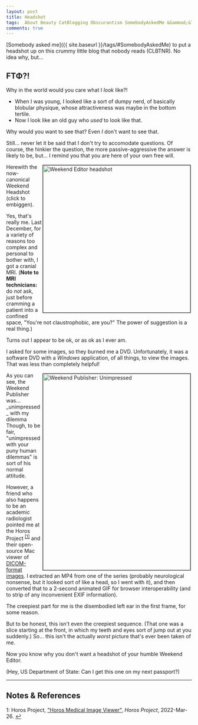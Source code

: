 ```yaml
---
layout: post
title: Headshot
tags:  About Beauty CatBlogging Obscurantism SomebodyAskedMe &Gammad;&Tau;&Phi;
comments: true
---
```


[Somebody asked me]({{ site.baseurl }}/tags/#SomebodyAskedMe) to put a headshot up on this
crummy little blog that nobody reads (CLBTNR).  No idea why, but&hellip;  


## &Gammad;&Tau;&Phi;?!  

Why in the world would you care what I _look_ like?!  
- When I was young, I looked like a sort of dumpy nerd, of basically blobular physique,
  whose attractiveness was maybe in the bottom tertile.  
- Now I look like an old guy who _used_ to look like that.  

Why would you want to see that?  Even _I_ don't want to see that.  

Still&hellip; never let it be said that I don't try to accomodate questions.  Of course,
the hinkier the question, the more passive-aggressive the answer is likely to be,
but&hellip; I remind you that you are here of your own free will.  

<a href="{{ site.baseurl }}/images/weekend-editor-headshot.gif"><img src="{{ site.baseurl }}/images/weekend-editor-headshot.gif" width="400" height="400" alt="Weekend Editor headshot" title="Weekend Editor headshot" style="float: right; margin: 3px 3px 3px 3px; border: 1px solid #000000;"></a>
Herewith the now-canonical Weekend Headshot (click to embiggen).  

Yes, that's really me.  Last December, for a variety of reasons too complex and personal
to bother with, I got a cranial MRI.  (__Note to MRI technicians:__ do _not_ ask, just before
cramming a patient into a confined space, "You're not claustrophobic, are you?"  The power
of suggestion is a real thing.)  

Turns out I appear to be ok, or as ok as I ever am.  

I asked for some images, so they burned me a DVD.  Unfortunately, it was a software DVD
with a _Windows_ application, of all things, to view the images.  That was less than
completely helpful!  

<a href="{{ site.baseurl }}/images/2022-03-26-headshot-publisher.jpg">
  <img src="{{ site.baseurl }}/images/2022-03-26-headshot-publisher-thumb.jpg" width="400" height="533" alt="Weekend Publisher: Unimpressed" title="Weekend Publisher: Unimpressed" style="float: right; margin: 3px 3px 3px 3px; border: 1px solid #000000;">
</a>
As you can see, the Weekend Publisher was&hellip; _unimpressed_ with my dilemma Though, to
be fair, "unimpressed with your puny human dilemmas" is sort of his normal attitude.  

However, a friend who also happens to be an academic radiologist pointed me at the Horos
Project <sup id="fn1a">[[1]](#fn1)</sup> and their open-source Mac viewer of
[DICOM-format images](https://www.dicomstandard.org/).  I extracted an MP4 from one of
the series (probably neurological nonsense, but it looked sort of like a head, so I went
with it), and then converted that to a 2-second animated GIF for browser
interoperability (and to strip of any inconvenient EXIF information).  

The creepiest part for me is the disembodied left ear in the first frame, for some
reason.  

But to be honest, this isn't even the creepiest sequence.  (That one was a slice starting
at the front, in which my teeth and eyes sort of jump out at you suddenly.)  So&hellip;
this isn't the actually _worst_ picture that's ever been taken of me.  

Now you know why you don't want a headshot of your humble Weekend Editor.  

(Hey, US Department of State: Can I get this one on my next passport?)  

---

## Notes &amp; References  

<!--
<sup id="fn1a">[[1]](#fn1)</sup>

<a id="fn1">1</a>: ***, ["***"](***), *** [↩](#fn1a)  

<a href="{{ site.baseurl }}/images/***">
  <img src="{{ site.baseurl }}/images/***" width="400" height="***" alt="***" title="***" style="float: right; margin: 3px 3px 3px 3px; border: 1px solid #000000;">
</a>

<iframe width="400" height="224" src="***" allow="accelerometer; encrypted-media; gyroscope; picture-in-picture" allowfullscreen style="float: right; margin: 3px 3px 3px 3px; border: 1px solid #000000;"></iframe>
-->

<a id="fn1">1</a>: Horos Project, ["Horos Medical Image Viewer"](https://horosproject.org/), _Horos Project_, 2022-Mar-26. [↩](#fn1a)  
